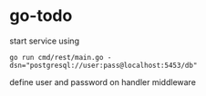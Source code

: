 # go-todo

start service using
```shell
go run cmd/rest/main.go -dsn="postgresql://user:pass@localhost:5453/db"
```

define user and password on handler middleware